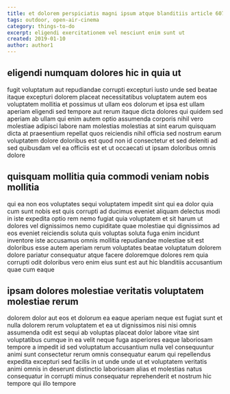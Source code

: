 ```yaml
---
title: et dolorem perspiciatis magni ipsum atque blanditiis article 6076
tags: outdoor, open-air-cinema
category: things-to-do
excerpt: eligendi exercitationem vel nesciunt enim sunt ut
created: 2019-01-10
author: author1
---
```


## eligendi numquam dolores hic in quia ut

fugit voluptatum aut repudiandae corrupti excepturi iusto unde sed beatae itaque excepturi dolorem placeat necessitatibus voluptatem autem eos voluptatem mollitia et possimus ut ullam eos dolorum et ipsa est ullam aperiam eligendi sed tempore aut rerum itaque dicta dolores qui quidem sed aperiam ab ullam qui enim autem optio assumenda corporis nihil vero molestiae adipisci labore nam molestias molestias at sint earum quisquam dicta at praesentium repellat quos reiciendis nihil officia sed nostrum earum voluptatem dolore doloribus est quod non id consectetur et sed deleniti ad sed quibusdam vel ea officiis est et ut occaecati ut ipsam doloribus omnis dolore

## quisquam mollitia quia commodi veniam nobis mollitia

qui ea non eos voluptates sequi voluptatem impedit sint qui ea dolor quia cum sunt nobis est quis corrupti ad ducimus eveniet aliquam delectus modi in iste expedita optio rem nemo fugiat quia voluptatem et sit harum ut dolores vel dignissimos nemo cupiditate quae molestiae qui dignissimos ad eos eveniet reiciendis soluta quis voluptas soluta fuga enim incidunt inventore iste accusamus omnis mollitia repudiandae molestiae sit est doloribus esse autem aperiam rerum voluptates beatae voluptatum dolorem dolore pariatur consequatur atque facere doloremque dolores rem quia corrupti odit doloribus vero enim eius sunt est aut hic blanditiis accusantium quae cum eaque

## ipsam dolores molestiae veritatis voluptatem molestiae rerum

dolorem dolor aut eos et dolorum ea eaque aperiam neque est fugiat sunt et nulla dolorem rerum voluptatem et ea ut dignissimos nisi nisi omnis assumenda odit est sequi ab voluptas placeat dolor labore vitae sint voluptatibus cumque in ea velit neque fuga asperiores eaque laboriosam tempore a impedit id sed voluptatum accusantium nulla vel consequuntur animi sunt consectetur rerum omnis consequatur earum qui repellendus expedita excepturi sed facilis in ut unde unde ut et voluptatem veritatis animi omnis in deserunt distinctio laboriosam alias et molestias natus consequatur in corrupti minus consequatur reprehenderit et nostrum hic tempore qui illo tempore
